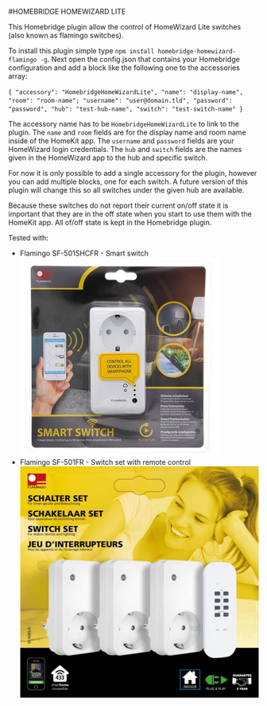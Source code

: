 #HOMEBRIDGE HOMEWIZARD LITE

This Homebridge plugin allow the control of HomeWizard Lite switches (also known as flamingo switches).

To install this plugin simple type `npm install homebridge-homewizard-flamingo -g`.
Next open the config.json that contains your Homebridge configuration and add a block like the following one to the accessories array:

`{
    "accessory": "HomebridgeHomeWizardLite",
    "name": "display-name",
    "room": "room-name";
    "username": "user@domain.tld",
    "password": "password",
    "hub": "test-hub-name",
    "switch": "test-switch-name"
}`

The accessory name has to be `HomebridgeHomeWizardLite` to link to the plugin.
The `name` and `room` fields are for the display name and room name inside of the HomeKit app.
The `username` and `password` fields are your HomeWizard login credentials.
The `hub` and `switch` fields are the names given in the HomeWizard app to the hub and specific switch.

For now it is only possible to add a single accessory for the plugin, however you can add multiple blocks, one for each switch.
A future version of this plugin will change this so all switches under the given hub are available.

Because these switches do not report their current on/off state it is important that they are in the off state when you start to use them with the HomeKit app.
All of/off state is kept in the Homebridge plugin.

Tested with:

- Flamingo SF-501SHCFR - Smart switch
  <br/>![Smart switch](resources/img/smart-switch.jpg?raw=true "Smart switch")
- Flamingo SF-501FR - Switch set with remote control
  <br/>![Switch set](resources/img/switch-set.jpg?raw=true "Switch set")
